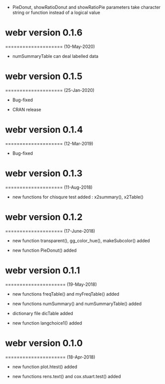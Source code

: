 * PieDonut, showRatioDonut and showRatioPie parameters take character string or function instead of a logical value

# webr version 0.1.6
====================
(10-May-2020)

* numSummaryTable can deal labelled data


# webr version 0.1.5
====================
(25-Jan-2020)

* Bug-fixed

* CRAN release


# webr version 0.1.4
====================
(12-Mar-2019)

* Bug-fixed


# webr version 0.1.3
====================
(11-Aug-2018)

* new functions for chisqure test added : x2summary(), x2Table()

# webr version 0.1.2
====================
(17-June-2018)

* new function transparent(), gg_color_hue(), makeSubcolor() added

* new function PieDonut() added

# webr version 0.1.1
=====================
(19-May-2018)

* new functions freqTable() and myFreqTable() added

* new functions numSummary() and numSummaryTable() added

* dictionary file dicTable added

* new function langchoice1() added


# webr version 0.1.0
=====================
(18-Apr-2018)

* new function plot.htest() added

* new functions rens.text() and cox.stuart.test() added



